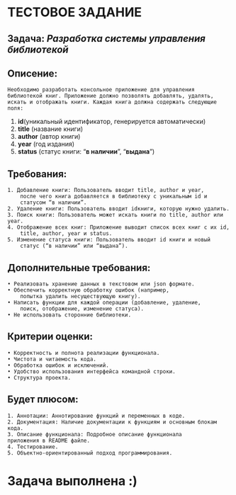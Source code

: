 # ТЕСТОВОЕ ЗАДАНИЕ

## Задача: *Разработка системы управления библиотекой*

## Описение:
    Необходимо разработать консольное приложение для управления библиотекой книг. Приложение должно позволять добавлять, удалять, искать и отображать книги. Каждая книга должна содержать следующие поля:
1. **id**(уникальный идентификатор, генерируется автоматически)
2. **title** (название книги)
3. **author** (автор книги)
4. **year** (год издания)
5. **status** (статус книги: “**в наличии**”, “**выдана**”)

## Требования:
    1. Добавление книги: Пользователь вводит title, author и year, 
        после чего книга добавляется в библиотеку с уникальным id и 
        статусом “в наличии”.
    2. Удаление книги: Пользователь вводит idкниги, которую нужно удалить.
    3. Поиск книги: Пользователь может искать книги по title, author или year.
    4. Отображение всех книг: Приложение выводит список всех книг с их id,
        title, author, year и status.
    5. Изменение статуса книги: Пользователь вводит id книги и новый
        статус (“в наличии” или “выдана”).

## Дополнительные требования:

    • Реализовать хранение данных в текстовом или json формате.
    • Обеспечить корректную обработку ошибок (например,
        попытка удалить несуществующую книгу).
    • Написать функции для каждой операции (добавление, удаление,
        поиск, отображение, изменение статуса).
    • Не использовать сторонние библиотеки.

## Критерии оценки:

    • Корректность и полнота реализации функционала.
    • Чистота и читаемость кода.
    • Обработка ошибок и исключений.
    • Удобство использования интерфейса командной строки.
    • Структура проекта.

## Будет плюсом:

    1. Аннотации: Аннотирование функций и переменных в коде.
    2. Документация: Наличие документации к функциям и основным блокам кода.
    3. Описание функционала: Подробное описание функционала
    приложения в README файле.
    4. Тестирование.
    5. Объектно-ориентированный подход программирования.

# Задача выполнена :)
